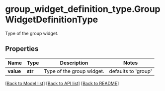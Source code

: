 # group_widget_definition_type.GroupWidgetDefinitionType

Type of the group widget.
## Properties
Name | Type | Description | Notes
------------ | ------------- | ------------- | -------------
**value** | **str** | Type of the group widget. | defaults to 'group'

[[Back to Model list]](README.md#documentation-for-models) [[Back to API list]](README.md#documentation-for-api-endpoints) [[Back to README]](README.md)


